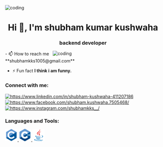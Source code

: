  <img class="center" alt="coding"  width="1000" height="150" src="https://res.cloudinary.com/practicaldev/image/fetch/s--enVmT-G4--/c_imagga_scale,f_auto,fl_progressive,h_420,q_auto,w_1000/https://dev-to-uploads.s3.amazonaws.com/uploads/articles/7j8s2h4erdejm82dyyn7.png">
<h1 align="center">Hi 👋, I'm shubham kumar kushwaha</h1>
<h3 align="center">backend developer</h3>
  <img align="right" alt="coding" width="350" src="https://media.tenor.com/2uyENRmiUt0AAAAC/coding.gif">
- 📫 How to reach me **shubhamkks1005@gmail.com**

- ⚡ Fun fact **I think i am funny.**

<h3 align="left">Connect with me:</h3>
<p align="left">
<a href="https://linkedin.com/in/https://www.linkedin.com/in/shubham-kushwaha-411207186" target="blank"><img align="center" src="https://raw.githubusercontent.com/rahuldkjain/github-profile-readme-generator/master/src/images/icons/Social/linked-in-alt.svg" alt="https://www.linkedin.com/in/shubham-kushwaha-411207186" height="30" width="40" /></a>
<a href="https://fb.com/https://www.facebook.com/shubham.kushwaha.7505468/" target="blank"><img align="center" src="https://raw.githubusercontent.com/rahuldkjain/github-profile-readme-generator/master/src/images/icons/Social/facebook.svg" alt="https://www.facebook.com/shubham.kushwaha.7505468/" height="30" width="40" /></a>
<a href="https://instagram.com/https://www.instagram.com/shubhamkks__/" target="blank"><img align="center" src="https://raw.githubusercontent.com/rahuldkjain/github-profile-readme-generator/master/src/images/icons/Social/instagram.svg" alt="https://www.instagram.com/shubhamkks__/" height="30" width="40" /></a>
</p>

<h3 align="left">Languages and Tools:</h3>
<p align="left"> <a href="https://www.cprogramming.com/" target="_blank" rel="noreferrer"> <img src="https://raw.githubusercontent.com/devicons/devicon/master/icons/c/c-original.svg" alt="c" width="40" height="40"/> </a> <a href="https://www.w3schools.com/cpp/" target="_blank" rel="noreferrer"> <img src="https://raw.githubusercontent.com/devicons/devicon/master/icons/cplusplus/cplusplus-original.svg" alt="cplusplus" width="40" height="40"/> </a> <a href="https://www.java.com" target="_blank" rel="noreferrer"> <img src="https://raw.githubusercontent.com/devicons/devicon/master/icons/java/java-original.svg" alt="java" width="40" height="40"/> </a> </p>
